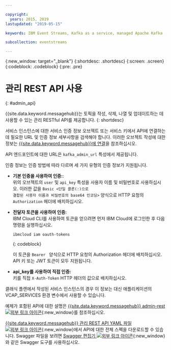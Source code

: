 ```yaml
---

copyright:
  years: 2015, 2019
lastupdated: "2019-05-15"

keywords: IBM Event Streams, Kafka as a service, managed Apache Kafka

subcollection: eventstreams

---
```


{:new_window: target="_blank"}
{:shortdesc: .shortdesc}
{:screen: .screen}
{:codeblock: .codeblock}
{:pre: .pre}

# 관리 REST API 사용
{: #admin_api}

{{site.data.keyword.messagehub}}는 토픽을 작성, 삭제, 나열 및 업데이트하는 데 사용할 수 있는 관리 RESTful API를 제공합니다.
{: shortdesc}

서비스 인스턴스에 대한 서비스 인증 정보 오브젝트 또는 서비스 키에서 API에 연결하는 데 필요한 URL 및 인증 정보 세부사항을 검색해야 합니다. 이러한 오브젝트 작성에 대한 정보는 [{{site.data.keyword.messagehub}}에 연결](/docs/services/EventStreams?topic=eventstreams-connecting)을 참조하십시오.

API 엔드포인트에 대한 URL은 <code>kafka_admin_url</code> 특성에서 제공됩니다.

인증 정보는 인증 방법에 따라 다르며 세 가지 유형의 인증 정보가 지원됩니다.

* **기본 인증을 사용하여 인증:**:<br/>
    위의 오브젝트의 <code>user</code> 및 <code>api_key</code> 특성을 사용자 이름 및 비밀번호로 사용하십시오. 이러한 값을 <code>Basic &lt;단일 콜론(:)으로 결합된 사용자 이름과 비밀번호의 base64 인코딩&gt;</code> 양식으로 HTTP 요청의 <code>Authorization</code> 헤더에 배치하십시오.

* **전달자 토큰을 사용하여 인증:**<br/>
    IBM Cloud CLI를 사용하여 토큰을 얻으려면 먼저 IBM Cloud에 로그인한 후 다음 명령을 실행하십시오. 

    ```
    ibmcloud iam oauth-tokens
    ```
    {: codeblock}

    이 토큰을 <code>Bearer <token></code> 양식으로 HTTP 요청의 Authorization 헤더에 배치하십시오. API 키 또는 JWT 토큰이 모두 지원됩니다. 

* **api_key를 사용하여 직접 인증:**<br/>
    키를 직접 <code>X-Auth-Token</code> HTTP 헤더의 값으로 배치하십시오.

클래식 플랜에서 작성된 서비스 인스턴스의 경우 이 정보는 대신 애플리케이션의 VCAP_SERVICES 환경 변수에서 사용할 수 있습니다.

예제가 포함된 API에 대한 설명은 [{{site.data.keyword.messagehub}} admin-rest ![외부 링크 아이콘](../../icons/launch-glyph.svg "외부 링크 아이콘")](https://github.com/ibm-messaging/event-streams-docs/tree/master/admin-rest-api){:new_window}를 참조하십시오.

[{{site.data.keyword.messagehub}} 관리 REST API YAML 파일 ![외부 링크 아이콘](../../icons/launch-glyph.svg "외부 링크 아이콘")](https://github.com/ibm-messaging/event-streams-docs/blob/master/admin-rest-api/admin-rest-api.yaml){:new_window}에서 API에 대한 전체 스펙을 다운로드할 수 있습니다.
Swagger 파일을 보려면 [Swagger 편집기 ![외부 링크 아이콘](../../icons/launch-glyph.svg "외부 링크 아이콘")](http://editor.swagger.io/#/){:new_window}와 같은 Swagger 도구를 사용하십시오.





